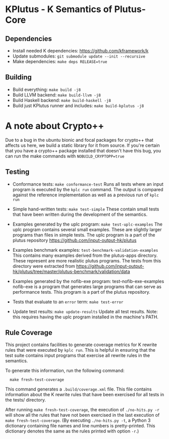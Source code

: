 KPlutus - K Semantics of Plutus-Core
====================================

Dependencies
------------

-   Install needed K dependencies: <https://github.com/kframework/k>
-   Update submodules: `git submodule update --init --recursive`
-   Make dependencies: `make deps RELEASE=true`

Building
--------

-   Build everything: `make build -j8`
-   Build LLVM backend: `make build-llvm -j8`
-   Build Haskell backend: `make build-haskell -j8`
-   Build just KPlutus runner and includes: `make build-kplutus -j8`

# A note about Crypto++

Due to a bug in the ubuntu bionic and focal packages for crypto++ that affects us here, we build a static library for it from source.
If you're certain that you have a crypto++ package installed that doesn't have this bug, you can run the make commands with `NOBUILD_CRYPTOPP=true`

Testing
-------

-   Conformance tests: `make conformance-test`
    Runs all tests where an input program is executed by the `kplc run` command.
    The output is compared against the reference implementation as well as a previous run of `kplc run`

-   Simple hand-written tests: `make test-simple`
    These contain small tests that have been written during the development of the semantics.

-   Examples generated by the uplc program: `make test-uplc-examples`
    The uplc program contains several small examples. These are slightly larger programs than files in simple tests.
    The uplc program is a part of the plutus repository https://github.com/input-output-hk/plutus

-   Examples benchmark examples: `test-benchmark-validation-examples`
    This contains many examples derived from the plutus-apps directory. These represent are more realistic plutus programs.
    The tests from this directory were extracted from https://github.com/input-output-hk/plutus/tree/master/plutus-benchmark/validation/data

-   Examples generated by the nofib-exe program: test-nofib-exe-examples
    nofib-exe is a program that generates large programs that can serve as performance tests.
    This program is a part of the plutus repository.

-   Tests that evaluate to an `error` term: `make test-error`

-   Update test results: `make update-results`
    Update all test results. Note: this requires having the uplc program installed in the machine's PATH.

Rule Coverage
-------------

This project contains facilities to generate coverage metrics for K rewrite rules that were executed by `kplc run`.
This is helpful in ensuring that the test suite contains input programs that exercise all rewrite rules in the semantics.

To generate this information, run the following command:

```
  make fresh-test-coverage
```

This command generates a `.build/coverage.xml` file. This file contains information about the K
rewrite rules that have been exercised for all tests in the tests/ directory.

After running `make fresh-test-coverage`, the execution of
`./no-hits.py -r` will show all the rules that have not been exercised
in the last execution of `make fresh-test-coverage`. (By executing
`./no-hits.py -t`, a Python 3 dictionary containing file names and
line numbers is pretty-printed. This dictionary denotes the same as the rules printed with option `-r`.)
